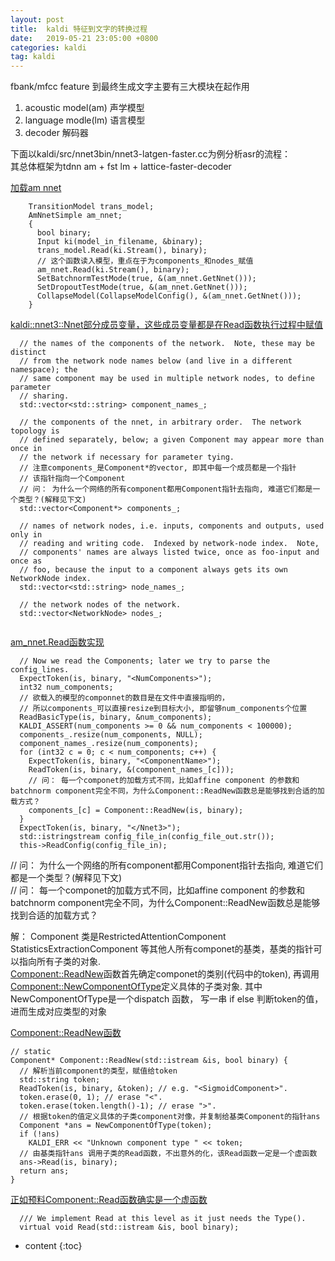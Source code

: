 ```yaml
---
layout: post
title:  kaldi 特征到文字的转换过程
date:   2019-05-21 23:05:00 +0800
categories: kaldi
tag: kaldi
---
```


fbank/mfcc feature 到最终生成文字主要有三大模块在起作用
1. acoustic model(am) 声学模型
2. language modle(lm) 语言模型
3. decoder 解码器


下面以kaldi/src/nnet3bin/nnet3-latgen-faster.cc为例分析asr的流程：  
其总体框架为tdnn am  +  fst lm + lattice-faster-decoder


[加载am nnet](https://github.com/kaldi-asr/kaldi/blob/master/src/nnet3bin/nnet3-latgen-faster.cc#L99)  
```
    TransitionModel trans_model;
    AmNnetSimple am_nnet;
    {
      bool binary;
      Input ki(model_in_filename, &binary);
      trans_model.Read(ki.Stream(), binary);
	  // 这个函数读入模型，重点在于为components_和nodes_赋值
      am_nnet.Read(ki.Stream(), binary);
      SetBatchnormTestMode(true, &(am_nnet.GetNnet()));
      SetDropoutTestMode(true, &(am_nnet.GetNnet()));
      CollapseModel(CollapseModelConfig(), &(am_nnet.GetNnet()));
    }
```

[kaldi::nnet3::Nnet部分成员变量，这些成员变量都是在Read函数执行过程中赋值](https://github.com/kaldi-asr/kaldi/blob/master/src/nnet3/nnet-nnet.h#L333)

```
  // the names of the components of the network.  Note, these may be distinct
  // from the network node names below (and live in a different namespace); the
  // same component may be used in multiple network nodes, to define parameter
  // sharing.
  std::vector<std::string> component_names_;

  // the components of the nnet, in arbitrary order.  The network topology is
  // defined separately, below; a given Component may appear more than once in
  // the network if necessary for parameter tying.
  // 注意components_是Component*的vector, 即其中每一个成员都是一个指针
  // 该指针指向一个Component
  // 问： 为什么一个网络的所有component都用Component指针去指向, 难道它们都是一个类型？(解释见下文)
  std::vector<Component*> components_;

  // names of network nodes, i.e. inputs, components and outputs, used only in
  // reading and writing code.  Indexed by network-node index.  Note,
  // components' names are always listed twice, once as foo-input and once as
  // foo, because the input to a component always gets its own NetworkNode index.
  std::vector<std::string> node_names_;

  // the network nodes of the network.
  std::vector<NetworkNode> nodes_;


```


[am_nnet.Read函数实现](https://github.com/kaldi-asr/kaldi/blob/3ce241b4ff1838d530e54b1aea9585c1493ee9f8/src/nnet3/nnet-nnet.cc#L586)  
```
  // Now we read the Components; later we try to parse the config_lines.
  ExpectToken(is, binary, "<NumComponents>");
  int32 num_components;
  // 欲载入的模型的componnet的数目是在文件中直接指明的，
  // 所以components_可以直接resize到目标大小, 即留够num_components个位置
  ReadBasicType(is, binary, &num_components);
  KALDI_ASSERT(num_components >= 0 && num_components < 100000);
  components_.resize(num_components, NULL);
  component_names_.resize(num_components);
  for (int32 c = 0; c < num_components; c++) {
    ExpectToken(is, binary, "<ComponentName>");
    ReadToken(is, binary, &(component_names_[c]));
	// 问： 每一个componet的加载方式不同，比如affine component 的参数和batchnorm component完全不同，为什么Component::ReadNew函数总是能够找到合适的加载方式？
    components_[c] = Component::ReadNew(is, binary);
  }
  ExpectToken(is, binary, "</Nnet3>");
  std::istringstream config_file_in(config_file_out.str());
  this->ReadConfig(config_file_in);

```






// 问： 为什么一个网络的所有component都用Component指针去指向, 难道它们都是一个类型？(解释见下文)  
// 问： 每一个componet的加载方式不同，比如affine component 的参数和batchnorm component完全不同，为什么Component::ReadNew函数总是能够找到合适的加载方式？  

解： Component 类是RestrictedAttentionComponent StatisticsExtractionComponent 等其他人所有componet的基类，基类的指针可以指向所有子类的对象.  
[Component::ReadNew](https://github.com/kaldi-asr/kaldi/blob/master/src/nnet3/nnet-component-itf.cc#L84)函数首先确定componet的类别(代码中的token), 再调用[Component::NewComponentOfType](https://github.com/kaldi-asr/kaldi/blob/master/src/nnet3/nnet-component-itf.cc#L98)定义具体的子类对象. 其中NewComponentOfType是一个dispatch 函数， 写一串 if else 判断token的值，进而生成对应类型的对象  

[Component::ReadNew函数](https://github.com/kaldi-asr/kaldi/blob/master/src/nnet3/nnet-component-itf.cc#L84)  

```
// static
Component* Component::ReadNew(std::istream &is, bool binary) {
  // 解析当前component的类型，赋值给token
  std::string token;
  ReadToken(is, binary, &token); // e.g. "<SigmoidComponent>".
  token.erase(0, 1); // erase "<".
  token.erase(token.length()-1); // erase ">".
  // 根据token的值定义具体的子类component对像，并复制给基类Component的指针ans
  Component *ans = NewComponentOfType(token);
  if (!ans)
    KALDI_ERR << "Unknown component type " << token;
  // 由基类指针ans 调用子类的Read函数，不出意外的化，该Read函数一定是一个虚函数
  ans->Read(is, binary);
  return ans;
}
```

[正如预料Component::Read函数确实是一个虚函数](https://github.com/kaldi-asr/kaldi/blob/master/src/nnet3/nnet-component-itf.h#L628)  
```
  /// We implement Read at this level as it just needs the Type().
  virtual void Read(std::istream &is, bool binary);
```

* content
{:toc}

